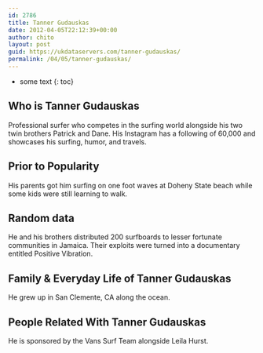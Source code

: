 ```yaml
---
id: 2786
title: Tanner Gudauskas
date: 2012-04-05T22:12:39+00:00
author: chito
layout: post
guid: https://ukdataservers.com/tanner-gudauskas/
permalink: /04/05/tanner-gudauskas/
---
```


* some text
{: toc}
          
          
## Who is  Tanner Gudauskas
                  
                  
                  
Professional surfer who competes in the surfing world alongside his two twin brothers Patrick and Dane. His Instagram has a following of 60,000 and showcases his surfing, humor, and travels.
                  
                
                
                
## Prior to Popularity 
                  
                  
                  
His parents got him surfing on one foot waves at Doheny State beach while some kids were still learning to walk. 
                  
                
                
                
## Random data 
                  
                  
                  
He and his brothers distributed 200 surfboards to lesser fortunate communities in Jamaica. Their exploits were turned into a documentary entitled Positive Vibration.
                  
                
                
                
## Family & Everyday Life of Tanner Gudauskas
                  
                  
                  
He grew up in San Clemente, CA along the ocean. 
                  
                
                
                
## People Related With  Tanner Gudauskas
                  
                  
                  
He is sponsored by the Vans Surf Team alongside Leila Hurst.
                  
                
              
            
          
          
          
    
    
  
